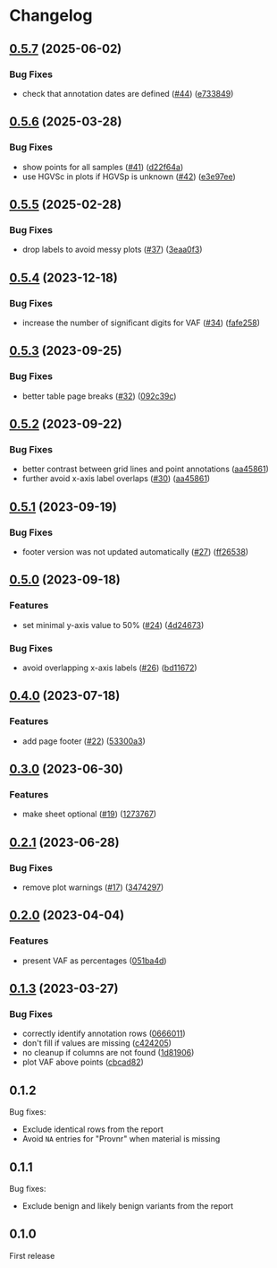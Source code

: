# Changelog

## [0.5.7](https://github.com/gmc-norr/tumor-evolution/compare/v0.5.6...v0.5.7) (2025-06-02)


### Bug Fixes

* check that annotation dates are defined ([#44](https://github.com/gmc-norr/tumor-evolution/issues/44)) ([e733849](https://github.com/gmc-norr/tumor-evolution/commit/e733849919ac4b5ef1c3a91492ea716ff23f3cd5))

## [0.5.6](https://github.com/gmc-norr/tumor-evolution/compare/v0.5.5...v0.5.6) (2025-03-28)


### Bug Fixes

* show points for all samples ([#41](https://github.com/gmc-norr/tumor-evolution/issues/41)) ([d22f64a](https://github.com/gmc-norr/tumor-evolution/commit/d22f64a0585b73c51ee5abf17c2989e2326aca27))
* use HGVSc in plots if HGVSp is unknown ([#42](https://github.com/gmc-norr/tumor-evolution/issues/42)) ([e3e97ee](https://github.com/gmc-norr/tumor-evolution/commit/e3e97eea34f9873bdb56c132eff14a774b8a0c1b))

## [0.5.5](https://github.com/gmc-norr/tumor-evolution/compare/v0.5.4...v0.5.5) (2025-02-28)


### Bug Fixes

* drop labels to avoid messy plots ([#37](https://github.com/gmc-norr/tumor-evolution/issues/37)) ([3eaa0f3](https://github.com/gmc-norr/tumor-evolution/commit/3eaa0f3e376cf26085c65c171f1b09cf52ce7d5e))

## [0.5.4](https://github.com/gmc-norr/tumor-evolution/compare/v0.5.3...v0.5.4) (2023-12-18)


### Bug Fixes

* increase the number of significant digits for VAF ([#34](https://github.com/gmc-norr/tumor-evolution/issues/34)) ([fafe258](https://github.com/gmc-norr/tumor-evolution/commit/fafe2586d2c7b521d07983aaf5c3e45cceeae4bc))

## [0.5.3](https://github.com/gmc-norr/tumor-evolution/compare/v0.5.2...v0.5.3) (2023-09-25)


### Bug Fixes

* better table page breaks ([#32](https://github.com/gmc-norr/tumor-evolution/issues/32)) ([092c39c](https://github.com/gmc-norr/tumor-evolution/commit/092c39cd39ebd606d2be1d10c1e5d756b3da8da8))

## [0.5.2](https://github.com/gmc-norr/tumor-evolution/compare/v0.5.1...v0.5.2) (2023-09-22)


### Bug Fixes

* better contrast between grid lines and point annotations ([aa45861](https://github.com/gmc-norr/tumor-evolution/commit/aa45861b292f4a74132522c9fdd0eca8b00053a9))
* further avoid x-axis label overlaps ([#30](https://github.com/gmc-norr/tumor-evolution/issues/30)) ([aa45861](https://github.com/gmc-norr/tumor-evolution/commit/aa45861b292f4a74132522c9fdd0eca8b00053a9))

## [0.5.1](https://github.com/gmc-norr/tumor-evolution/compare/v0.5.0...v0.5.1) (2023-09-19)


### Bug Fixes

* footer version was not updated automatically ([#27](https://github.com/gmc-norr/tumor-evolution/issues/27)) ([ff26538](https://github.com/gmc-norr/tumor-evolution/commit/ff265384dd08dbffee8078db75cd801b748bec06))

## [0.5.0](https://github.com/gmc-norr/tumor-evolution/compare/v0.4.0...v0.5.0) (2023-09-18)


### Features

* set minimal y-axis value to 50% ([#24](https://github.com/gmc-norr/tumor-evolution/issues/24)) ([4d24673](https://github.com/gmc-norr/tumor-evolution/commit/4d24673349f86d6d6c73135c98e48664c5b95f9d))


### Bug Fixes

* avoid overlapping x-axis labels ([#26](https://github.com/gmc-norr/tumor-evolution/issues/26)) ([bd11672](https://github.com/gmc-norr/tumor-evolution/commit/bd116727194eacaac33d49a360d7442220393cb1))

## [0.4.0](https://github.com/gmc-norr/tumor-evolution/compare/v0.3.0...v0.4.0) (2023-07-18)


### Features

* add page footer ([#22](https://github.com/gmc-norr/tumor-evolution/issues/22)) ([53300a3](https://github.com/gmc-norr/tumor-evolution/commit/53300a3efb8e2fd256ee3c0a1a848e2bf659a24b))

## [0.3.0](https://github.com/gmc-norr/tumor-evolution/compare/v0.2.1...v0.3.0) (2023-06-30)


### Features

* make sheet optional ([#19](https://github.com/gmc-norr/tumor-evolution/issues/19)) ([1273767](https://github.com/gmc-norr/tumor-evolution/commit/1273767c45c3d5646f4d4b59d7d8fc56f98727ba))

## [0.2.1](https://github.com/gmc-norr/tumor-evolution/compare/v0.2.0...v0.2.1) (2023-06-28)


### Bug Fixes

* remove plot warnings ([#17](https://github.com/gmc-norr/tumor-evolution/issues/17)) ([3474297](https://github.com/gmc-norr/tumor-evolution/commit/3474297f58b242a2b2f5a826ecd889d7cdaaefbb))

## [0.2.0](https://github.com/gmc-norr/tumor-evolution/compare/v0.1.3...v0.2.0) (2023-04-04)


### Features

* present VAF as percentages ([051ba4d](https://github.com/gmc-norr/tumor-evolution/commit/051ba4dca9a07d01e6f7145dbfca6e40c443a4c7))

## [0.1.3](https://github.com/gmc-norr/tumor-evolution/compare/0.1.2...v0.1.3) (2023-03-27)


### Bug Fixes

* correctly identify annotation rows ([0666011](https://github.com/gmc-norr/tumor-evolution/commit/0666011a563006c98a48c12e886273260fc791f4))
* don't fill if values are missing ([c424205](https://github.com/gmc-norr/tumor-evolution/commit/c424205bfeaef6f14ab959794b9705e4a09403b9))
* no cleanup if columns are not found ([1d81906](https://github.com/gmc-norr/tumor-evolution/commit/1d819065d634735ace9d6dea9ad7c695b1c94e3f))
* plot VAF above points ([cbcad82](https://github.com/gmc-norr/tumor-evolution/commit/cbcad820435e114be31b5f1a600dab3dccdf30e2))

## 0.1.2

Bug fixes:

- Exclude identical rows from the report
- Avoid `NA` entries for "Provnr" when material is missing

## 0.1.1

Bug fixes:

- Exclude benign and likely benign variants from the report

## 0.1.0

First release
